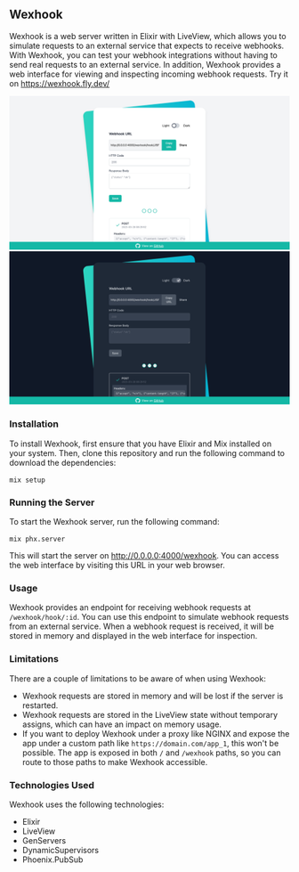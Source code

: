 ## Wexhook

Wexhook is a web server written in Elixir with LiveView, which allows you to simulate requests to an external service that expects to receive webhooks. With Wexhook, you can test your webhook integrations without having to send real requests to an external service. In addition, Wexhook provides a web interface for viewing and inspecting incoming webhook requests. Try it on https://wexhook.fly.dev/

![light](img/light.png)
![dark](img/dark.png)


### Installation

To install Wexhook, first ensure that you have Elixir and Mix installed on your system. Then, clone this repository and run the following command to download the dependencies:

```shell
mix setup
```


### Running the Server

To start the Wexhook server, run the following command:

```shell
mix phx.server
```

This will start the server on http://0.0.0.0:4000/wexhook. You can access the web interface by visiting this URL in your web browser.


### Usage

Wexhook provides an endpoint for receiving webhook requests at `/wexhook/hook/:id`. You can use this endpoint to simulate webhook requests from an external service. When a webhook request is received, it will be stored in memory and displayed in the web interface for inspection.


### Limitations

There are a couple of limitations to be aware of when using Wexhook:

- Wexhook requests are stored in memory and will be lost if the server is restarted.
- Wexhook requests are stored in the LiveView state without temporary assigns, which can have an impact on memory usage.
- If you want to deploy Wexhook under a proxy like NGINX and expose the app under a custom path like `https://domain.com/app_1`, this won't be possible. The app is exposed in both `/` and `/wexhook` paths, so you can route to those paths to make Wexhook accessible.


### Technologies Used

Wexhook uses the following technologies:

- Elixir
- LiveView
- GenServers
- DynamicSupervisors
- Phoenix.PubSub

